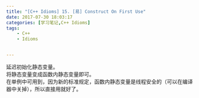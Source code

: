 ```yaml
---
title: "[C++ Idioms] 15. [易] Construct On First Use"
date: 2017-07-30 18:03:17
categories: [学习笔记,C++ Idioms]
tags:
    - C++
    - Idioms


---
```

延迟初始化静态变量。<!--more-->  
将静态变量变成函数内静态变量即可。  
在单例中可用到，因为新的标准规定，函数内静态变量是线程安全的（可以在编译器中关掉），所以直接用就好了。  